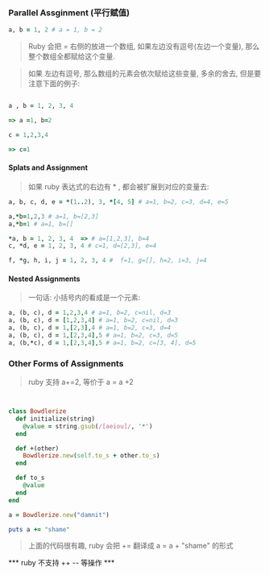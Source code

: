 ### Parallel Assginment (平行赋值)

```ruby
a, b = 1, 2 # a = 1, b = 2

```

> Ruby 会把 = 右侧的放进一个数组, 如果左边没有逗号(左边一个变量), 那么整个数组全都赋给这个变量. 

> 如果 左边有逗号, 那么数组的元素会依次赋给这些变量, 多余的舍去, 但是要注意下面的例子:
```ruby

a , b = 1, 2, 3, 4

=> a =1, b=2

c = 1,2,3,4

=> c=1

```

#### Splats and Assignment

> 如果 ruby 表达式的右边有 * , 都会被扩展到对应的变量去: 

```ruby
a, b, c, d, e = *(1..2), 3, *[4, 5] # a=1, b=2, c=3, d=4, e=5

a,*b=1,2,3 # a=1, b=[2,3]
a,*b=1 # a=1, b=[]

*a, b = 1, 2, 3, 4  => # a=[1,2,3], b=4
c, *d, e = 1, 2, 3, 4 # c=1, d=[2,3], e=4

f, *g, h, i, j = 1, 2, 3, 4 #  f=1, g=[], h=2, i=3, j=4
```

#### Nested Assignments

> 一句话: 小括号内的看成是一个元素:

```ruby
a, (b, c), d = 1,2,3,4 # a=1, b=2, c=nil, d=3
a, (b, c), d = [1,2,3,4] # a=1, b=2, c=nil, d=3
a, (b, c), d = 1,[2,3],4 # a=1, b=2, c=3, d=4
a, (b, c), d = 1,[2,3,4],5 # a=1, b=2, c=3, d=5
a, (b,*c), d = 1,[2,3,4],5 # a=1, b=2, c=[3, 4], d=5
```

### Other Forms of Assignments

> ruby 支持 a+=2, 等价于 a = a +2

```ruby


class Bowdlerize
  def initialize(string)
    @value = string.gsub(/[aeiou]/, '*')
  end

  def +(other)
    Bowdlerize.new(self.to_s + other.to_s)
  end

  def to_s
    @value
  end
end

a = Bowdlerize.new("damnit")

puts a += "shame"

```
> 上面的代码很有趣, ruby 会把 += 翻译成  a = a + "shame" 的形式

*** ruby 不支持 ++ -- 等操作 ***

